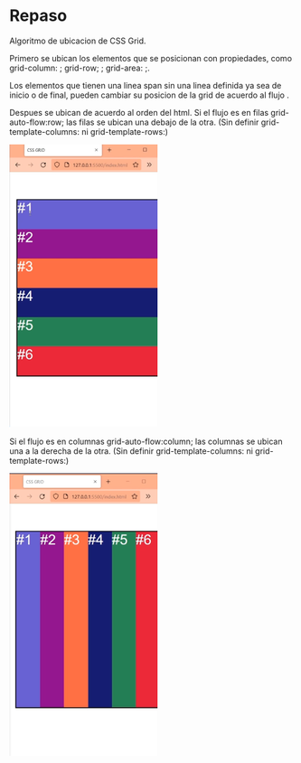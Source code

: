 # Repaso

Algoritmo de ubicacion de CSS Grid.

Primero se ubican los elementos que se posicionan con propiedades, como grid-column: ; grid-row; ; grid-area: ;.

Los elementos que tienen una linea span sin una linea definida ya sea de inicio o de final, pueden cambiar su posicion de la grid de acuerdo al flujo .

Despues se ubican de acuerdo al orden del html.
Si el flujo es en filas grid-auto-flow:row; las filas se ubican una debajo de la otra. 
(Sin definir grid-template-columns: ni grid-template-rows:)


![Solo definiendo grid-auto-flow:row](imagenes/SOLO-grid-auto-flow-row.png)

Si el flujo es en columnas grid-auto-flow:column; las columnas se ubican una a la derecha de la otra. 
(Sin definir grid-template-columns: ni grid-template-rows:)

![Solo definiendo grid-auto-flow:column](imagenes/SOLO-grid-auto-flow-column.png)


